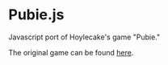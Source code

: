 # Pubie.js
<p>Javascript port of Hoylecake's game "Pubie."</p>
<p>The original game can be found <a href="https://hoylecake.com/pubie" target="_blank">here</a>.</p>
